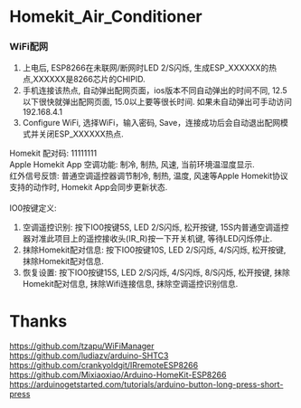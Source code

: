 # Homekit_Air_Conditioner
<h3>WiFi配网</h3>
<ol>
<li>上电后, ESP8266在未联网/断网时LED 2/S闪烁, 生成ESP_XXXXXX的热点,XXXXXX是8266芯片的CHIPID.</li>
<li>手机连接该热点, 自动弹出配网页面，ios版本不同自动弹出的时间不同, 12.5以下很快就弹出配网页面, 15.0以上要等很长时间. 如果未自动弹出可手动访问192.168.4.1</li>
<li>Configure WiFi, 选择WiFi，输入密码, Save，连接成功后会自动退出配网模式并关闭ESP_XXXXXX热点.</li>
</ol>

Homekit 配对码: 11111111
<br>Apple Homekit App 空调功能: 制冷, 制热, 风速, 当前环境温湿度显示. 
<br>红外信号反馈: 普通空调遥控器调节制冷, 制热, 温度, 风速等Apple Homekit协议支持的动作时, Homekit App会同步更新状态. 
<br>
<br>
IO0按键定义:<ol>
<li>空调遥控识别: 按下IO0按键5S, LED 2/S闪烁, 松开按键, 15S内普通空调遥控器对准此项目上的遥控接收头(IR_R)按一下开关机键, 等待LED闪烁停止.
<li>抹除Homekit配对信息: 按下IO0按键10S, LED 2/S闪烁, 4/S闪烁, 松开按键, 抹除Homekit配对信息. 
<li>恢复设置: 按下IO0按键15S, LED 2/S闪烁, 4/S闪烁, 8/S闪烁, 松开按键, 抹除Homekit配对信息, 抹除Wifi连接信息, 抹除空调遥控识别信息. 
</ol>

# Thanks
https://github.com/tzapu/WiFiManager
<br>https://github.com/ludiazv/arduino-SHTC3
<br>https://github.com/crankyoldgit/IRremoteESP8266
<br>https://github.com/Mixiaoxiao/Arduino-HomeKit-ESP8266
<br>https://arduinogetstarted.com/tutorials/arduino-button-long-press-short-press
